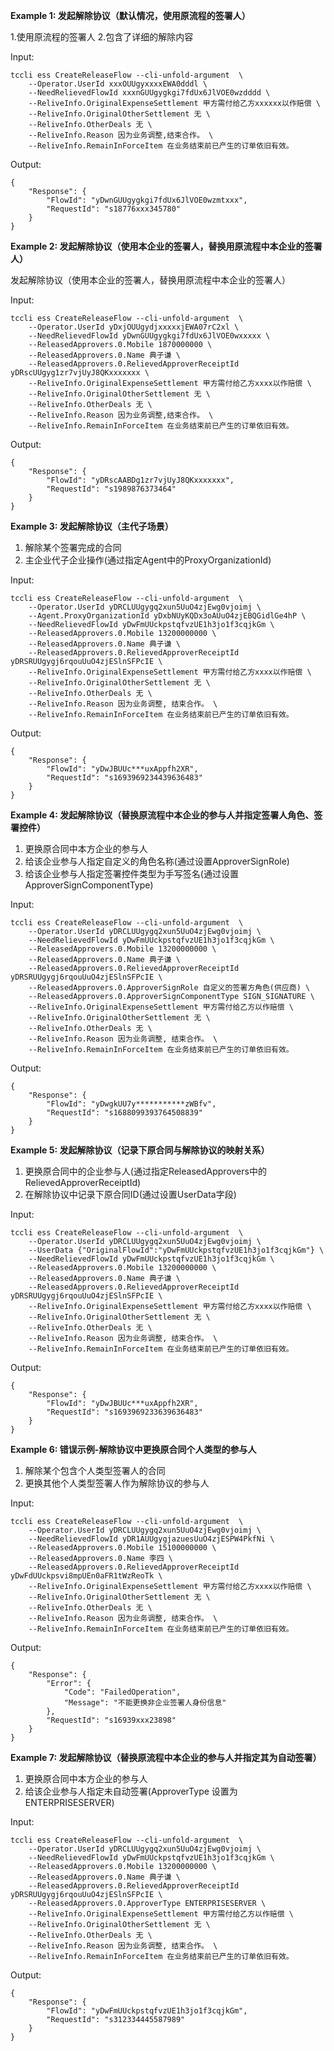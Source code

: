 **Example 1: 发起解除协议（默认情况，使用原流程的签署人）**

1.使用原流程的签署人
2.包含了详细的解除内容

Input: 

```
tccli ess CreateReleaseFlow --cli-unfold-argument  \
    --Operator.UserId xxxOUUgyxxxxEWA0dddl \
    --NeedRelievedFlowId xxxnGUUgygkgi7fdUx6JlVOE0wzdddd \
    --ReliveInfo.OriginalExpenseSettlement 甲方需付给乙方xxxxxx以作赔偿 \
    --ReliveInfo.OriginalOtherSettlement 无 \
    --ReliveInfo.OtherDeals 无 \
    --ReliveInfo.Reason 因为业务调整,结束合作。 \
    --ReliveInfo.RemainInForceItem 在业务结束前已产生的订单依旧有效。
```

Output: 
```
{
    "Response": {
        "FlowId": "yDwnGUUgygkgi7fdUx6JlVOE0wzmtxxx",
        "RequestId": "s18776xxx345780"
    }
}
```

**Example 2: 发起解除协议（使用本企业的签署人，替换用原流程中本企业的签署人）**

发起解除协议（使用本企业的签署人，替换用原流程中本企业的签署人）


Input: 

```
tccli ess CreateReleaseFlow --cli-unfold-argument  \
    --Operator.UserId yDxjOUUgydjxxxxxjEWA07rC2xl \
    --NeedRelievedFlowId yDwnGUUgygkgi7fdUx6JlVOE0wxxxxx \
    --ReleasedApprovers.0.Mobile 1870000000 \
    --ReleasedApprovers.0.Name 典子谦 \
    --ReleasedApprovers.0.RelievedApproverReceiptId yDRscUUgyg1zr7vjUyJ8QKxxxxxxx \
    --ReliveInfo.OriginalExpenseSettlement 甲方需付给乙方xxxx以作赔偿 \
    --ReliveInfo.OriginalOtherSettlement 无 \
    --ReliveInfo.OtherDeals 无 \
    --ReliveInfo.Reason 因为业务调整,结束合作。 \
    --ReliveInfo.RemainInForceItem 在业务结束前已产生的订单依旧有效。
```

Output: 
```
{
    "Response": {
        "FlowId": "yDRscAABDg1zr7vjUyJ8QKxxxxxxx",
        "RequestId": "s1989876373464"
    }
}
```

**Example 3: 发起解除协议（主代子场景）**

1. 解除某个签署完成的合同
2. 主企业代子企业操作(通过指定Agent中的ProxyOrganizationId)

Input: 

```
tccli ess CreateReleaseFlow --cli-unfold-argument  \
    --Operator.UserId yDRCLUUgygq2xun5UuO4zjEwg0vjoimj \
    --Agent.ProxyOrganizationId yDxbNUyKQDx3oAUuO4zjEBQGidlGe4hP \
    --NeedRelievedFlowId yDwFmUUckpstqfvzUE1h3jo1f3cqjkGm \
    --ReleasedApprovers.0.Mobile 13200000000 \
    --ReleasedApprovers.0.Name 典子谦 \
    --ReleasedApprovers.0.RelievedApproverReceiptId yDRSRUUgygj6rqouUuO4zjESlnSFPcIE \
    --ReliveInfo.OriginalExpenseSettlement 甲方需付给乙方xxxx以作赔偿 \
    --ReliveInfo.OriginalOtherSettlement 无 \
    --ReliveInfo.OtherDeals 无 \
    --ReliveInfo.Reason 因为业务调整, 结束合作。 \
    --ReliveInfo.RemainInForceItem 在业务结束前已产生的订单依旧有效。
```

Output: 
```
{
    "Response": {
        "FlowId": "yDwJBUUc***uxAppfh2XR",
        "RequestId": "s1693969234439636483"
    }
}
```

**Example 4: 发起解除协议（替换原流程中本企业的参与人并指定签署人角色、签署控件）**

1. 更换原合同中本方企业的参与人
2. 给该企业参与人指定自定义的角色名称(通过设置ApproverSignRole)
3. 给该企业参与人指定签署控件类型为手写签名(通过设置ApproverSignComponentType)

Input: 

```
tccli ess CreateReleaseFlow --cli-unfold-argument  \
    --Operator.UserId yDRCLUUgygq2xun5UuO4zjEwg0vjoimj \
    --NeedRelievedFlowId yDwFmUUckpstqfvzUE1h3jo1f3cqjkGm \
    --ReleasedApprovers.0.Mobile 13200000000 \
    --ReleasedApprovers.0.Name 典子谦 \
    --ReleasedApprovers.0.RelievedApproverReceiptId yDRSRUUgygj6rqouUuO4zjESlnSFPcIE \
    --ReleasedApprovers.0.ApproverSignRole 自定义的签署方角色(供应商) \
    --ReleasedApprovers.0.ApproverSignComponentType SIGN_SIGNATURE \
    --ReliveInfo.OriginalExpenseSettlement 甲方需付给乙方以作赔偿 \
    --ReliveInfo.OriginalOtherSettlement 无 \
    --ReliveInfo.OtherDeals 无 \
    --ReliveInfo.Reason 因为业务调整, 结束合作。 \
    --ReliveInfo.RemainInForceItem 在业务结束前已产生的订单依旧有效。
```

Output: 
```
{
    "Response": {
        "FlowId": "yDwgkUU7y***********zWBfv",
        "RequestId": "s1688099393764508839"
    }
}
```

**Example 5: 发起解除协议（记录下原合同与解除协议的映射关系）**

1. 更换原合同中的企业参与人(通过指定ReleasedApprovers中的RelievedApproverReceiptId)
2. 在解除协议中记录下原合同ID(通过设置UserData字段)

Input: 

```
tccli ess CreateReleaseFlow --cli-unfold-argument  \
    --Operator.UserId yDRCLUUgygq2xun5UuO4zjEwg0vjoimj \
    --UserData {"OriginalFlowId":"yDwFmUUckpstqfvzUE1h3jo1f3cqjkGm"} \
    --NeedRelievedFlowId yDwFmUUckpstqfvzUE1h3jo1f3cqjkGm \
    --ReleasedApprovers.0.Mobile 13200000000 \
    --ReleasedApprovers.0.Name 典子谦 \
    --ReleasedApprovers.0.RelievedApproverReceiptId yDRSRUUgygj6rqouUuO4zjESlnSFPcIE \
    --ReliveInfo.OriginalExpenseSettlement 甲方需付给乙方xxxx以作赔偿 \
    --ReliveInfo.OriginalOtherSettlement 无 \
    --ReliveInfo.OtherDeals 无 \
    --ReliveInfo.Reason 因为业务调整, 结束合作。 \
    --ReliveInfo.RemainInForceItem 在业务结束前已产生的订单依旧有效。
```

Output: 
```
{
    "Response": {
        "FlowId": "yDwJBUUc***uxAppfh2XR",
        "RequestId": "s1693969233639636483"
    }
}
```

**Example 6: 错误示例-解除协议中更换原合同个人类型的参与人**

1. 解除某个包含个人类型签署人的合同
2. 更换其他个人类型签署人作为解除协议的参与人

Input: 

```
tccli ess CreateReleaseFlow --cli-unfold-argument  \
    --Operator.UserId yDRCLUUgygq2xun5UuO4zjEwg0vjoimj \
    --NeedRelievedFlowId yDR1AUUgygjazuesUuO4zjESPW4PkfNi \
    --ReleasedApprovers.0.Mobile 15100000000 \
    --ReleasedApprovers.0.Name 李四 \
    --ReleasedApprovers.0.RelievedApproverReceiptId yDwFdUUckpsvi8mpUEn0aFR1tWzReoTk \
    --ReliveInfo.OriginalExpenseSettlement 甲方需付给乙方xxxx以作赔偿 \
    --ReliveInfo.OriginalOtherSettlement 无 \
    --ReliveInfo.OtherDeals 无 \
    --ReliveInfo.Reason 因为业务调整, 结束合作。 \
    --ReliveInfo.RemainInForceItem 在业务结束前已产生的订单依旧有效。
```

Output: 
```
{
    "Response": {
        "Error": {
            "Code": "FailedOperation",
            "Message": "不能更换非企业签署人身份信息"
        },
        "RequestId": "s16939xxx23898"
    }
}
```

**Example 7: 发起解除协议（替换原流程中本企业的参与人并指定其为自动签署）**

1. 更换原合同中本方企业的参与人
2. 给该企业参与人指定未自动签署(ApproverType 设置为 ENTERPRISESERVER)

Input: 

```
tccli ess CreateReleaseFlow --cli-unfold-argument  \
    --Operator.UserId yDRCLUUgygq2xun5UuO4zjEwg0vjoimj \
    --NeedRelievedFlowId yDwFmUUckpstqfvzUE1h3jo1f3cqjkGm \
    --ReleasedApprovers.0.Mobile 13200000000 \
    --ReleasedApprovers.0.Name 典子谦 \
    --ReleasedApprovers.0.RelievedApproverReceiptId yDRSRUUgygj6rqouUuO4zjESlnSFPcIE \
    --ReleasedApprovers.0.ApproverType ENTERPRISESERVER \
    --ReliveInfo.OriginalExpenseSettlement 甲方需付给乙方以作赔偿 \
    --ReliveInfo.OriginalOtherSettlement 无 \
    --ReliveInfo.OtherDeals 无 \
    --ReliveInfo.Reason 因为业务调整, 结束合作。 \
    --ReliveInfo.RemainInForceItem 在业务结束前已产生的订单依旧有效。
```

Output: 
```
{
    "Response": {
        "FlowId": "yDwFmUUckpstqfvzUE1h3jo1f3cqjkGm",
        "RequestId": "s312334445587989"
    }
}
```


